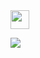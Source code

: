 <img src="https://user-images.githubusercontent.com/5713670/87202985-820dcb80-c2b6-11ea-9f56-7ec461c497c3.gif" width="30px">

![](https://github-readme-stats.vercel.app/api?username=ZzzM&show_icons=true)

